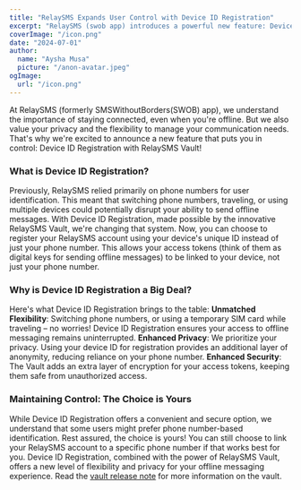 ```yaml
---
title: "RelaySMS Expands User Control with Device ID Registration"
excerpt: "RelaySMS (swob app) introduces a powerful new feature: Device ID Registration with RelaySMS Vault! This innovative approach gives you more control over your offline messaging experience."
coverImage: "/icon.png"
date: "2024-07-01"
author:
  name: "Aysha Musa"
  picture: "/anon-avatar.jpeg"
ogImage:
  url: "/icon.png"
---
```


At RelaySMS (formerly SMSWithoutBorders(SWOB) app), we understand the importance of staying connected, even when you're offline. But we also value your privacy and the flexibility to manage your communication needs. That's why we're excited to announce a new feature that puts you in control: Device ID Registration with RelaySMS Vault!

### What is Device ID Registration?

Previously, RelaySMS relied primarily on phone numbers for user identification. This meant that switching phone numbers, traveling, or using multiple devices could potentially disrupt your ability to send offline messages.
With Device ID Registration, made possible by the innovative RelaySMS Vault, we're changing that system. Now, you can choose to register your RelaySMS account using your device's unique ID instead of just your phone number. This allows your access tokens (think of them as digital keys for sending offline messages) to be linked to your device, not just your phone number.

### Why is Device ID Registration a Big Deal?

Here's what Device ID Registration brings to the table:
**Unmatched Flexibility**: Switching phone numbers, or using a temporary SIM card while traveling – no worries! Device ID Registration ensures your access to offline messaging remains uninterrupted.
**Enhanced Privacy**: We prioritize your privacy. Using your device ID for registration provides an additional layer of anonymity, reducing reliance on your phone number.
**Enhanced Security**: The Vault adds an extra layer of encryption for your access tokens, keeping them safe from unauthorized access.

### Maintaining Control: The Choice is Yours

While Device ID Registration offers a convenient and secure option, we understand that some users might prefer phone number-based identification. Rest assured, the choice is yours! You can still choose to link your RelaySMS account to a specific phone number if that works best for you.
Device ID Registration, combined with the power of RelaySMS Vault, offers a new level of flexibility and privacy for your offline messaging experience. Read the [vault release note](https://blog.smswithoutborders.com/releases/vault-0-1-0) for more information on the vault.

